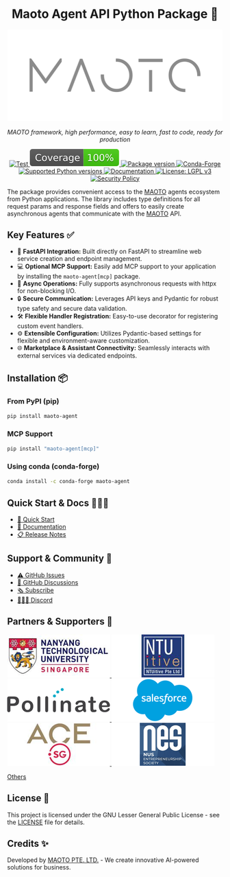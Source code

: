 <h1 align="center">Maoto Agent API Python Package 🚀</h1>

<p align="center">
  <a href="https://docs.maoto.world">
    <img src="https://raw.githubusercontent.com/automaoto/maoto-agent/main/assets/MAOTO_logo.png" alt="MAOTO framework">
  </a>
</p>
<p align="center">
  <em>MAOTO framework, high performance, easy to learn, fast to code, ready for production</em>
</p>
<p align="center">
  <a href="https://github.com/automaoto/maoto-agent/actions?query=workflow%3ATest+event%3Apush+branch%3Amain" target="_blank">
    <img src="https://github.com/automaoto/maoto-agent/actions/workflows/test.yml/badge.svg?event=push&branch=main" alt="Test">
  </a>
  <a href="https://github.com/automaoto/maoto-agent" target="_blank">
    <img src="https://raw.githubusercontent.com/automaoto/maoto-agent/main/assets/coverage.svg" alt="Coverage">
  </a>
  <a href="https://pypi.org/project/maoto-agent" target="_blank">
    <img src="https://img.shields.io/pypi/v/maoto-agent?color=%2334D058&label=pypi%20package" alt="Package version">
  </a>
  <a href="https://anaconda.org/conda-forge/maoto-agent" target="_blank">
    <img src="https://img.shields.io/conda/vn/conda-forge/maoto-agent.svg" alt="Conda-Forge">
  </a>
  <a href="https://pypi.org/project/maoto-agent" target="_blank">
    <img src="https://img.shields.io/pypi/pyversions/maoto-agent.svg?color=%2334D058" alt="Supported Python versions">
  </a>
  <a href="https://docs.maoto.world" target="_blank">
    <img src="https://img.shields.io/badge/docs-docs.maoto.world-blue" alt="Documentation">
  </a>
  <a href="https://www.gnu.org/licenses/lgpl-3.0" target="_blank">
    <img src="https://img.shields.io/badge/License-LGPL%20v3-blue.svg" alt="License: LGPL v3">
  </a>
  <a href="https://github.com/automaoto/maoto-agent/blob/main/SECURITY.md" target="_blank">
    <img src="https://img.shields.io/badge/Security-Policy-blue" alt="Security Policy">
  </a>
</p>

The package provides convenient access to the [MAOTO](https://maoto.world) agents ecosystem from Python applications. The library includes type definitions for all request params and response fields and offers to easily create asynchronous agents that communicate with the [MAOTO](https://maoto.world) API.

## Key Features ✅ 

- 🚀 **FastAPI Integration:** Built directly on FastAPI to streamline web service creation and endpoint management.
- 💻 **Optional MCP Support:** Easily add MCP support to your application by installing the `maoto-agent[mcp]` package.
- 🔄 **Async Operations:** Fully supports asynchronous requests with httpx for non-blocking I/O.
- 🔒 **Secure Communication:** Leverages API keys and Pydantic for robust type safety and secure data validation.
- 🛠️ **Flexible Handler Registration:** Easy-to-use decorator for registering custom event handlers.
- ⚙️ **Extensible Configuration:** Utilizes Pydantic-based settings for flexible and environment-aware customization.
- 🌐 **Marketplace & Assistant Connectivity:** Seamlessly interacts with external services via dedicated endpoints.

## Installation 📦

### From PyPI (pip)
```bash
pip install maoto-agent
```

### MCP Support
```bash
pip install "maoto-agent[mcp]"
```

### Using conda (conda-forge)
```bash
conda install -c conda-forge maoto-agent
```
## Quick Start & Docs 👨🏼‍💻

- [🚀 Quick Start](https://docs.maoto.world/quickstart)
- [📑 Documentation](https://docs.maoto.world)
- [📋 Release Notes](https://github.com/automaoto/maoto-agent/releases)

## Support & Community 👥

- [⚠️ GitHub Issues](https://github.com/automaoto/maoto-agent/issues)
- [💬 GitHub Discussions](https://github.com/automaoto/maoto-agent/discussions)
- [🗞️ Subscribe](https://www.maoto.world/subscribe)
- [👨🏼‍💻 Discord](https://discord.gg/hNuqjnGjNw)

## Partners & Supporters 🌟

<a href="https://www.ntu.edu.sg/" target="_blank" title="NTU Singapore">
  <img src="https://raw.githubusercontent.com/automaoto/maoto-agent/main/assets/partners_and_supporters/ntu_singapore.jpg">
</a>
<a href="https://www.ntuitive.sg/" target="_blank" title="NTUitive">
  <img src="https://raw.githubusercontent.com/automaoto/maoto-agent/main/assets/partners_and_supporters/ntuitive.jpg">
</a>
<a href="https://pollinate.edu.sg/" target="_blank" title="Pollinate">
  <img src="https://raw.githubusercontent.com/automaoto/maoto-agent/main/assets/partners_and_supporters/pollinate.png">
</a>
<a href="https://www.salesforce.com/" target="_blank" title="Salesforce">
  <img src="https://raw.githubusercontent.com/automaoto/maoto-agent/main/assets/partners_and_supporters/Salesforce-Logo.png">
</a>
<a href="https://ace.sg/" target="_blank" title="ACE SG">
  <img src="https://raw.githubusercontent.com/automaoto/maoto-agent/main/assets/partners_and_supporters/ace-logo.jpg">
</a>
<a href="https://www.nusentre.com/" target="_blank" title="NUS Enterprise">
  <img src="https://raw.githubusercontent.com/automaoto/maoto-agent/main/assets/partners_and_supporters/nes_society.png">
</a>

[Others](https://maoto.world)

## License 📝

This project is licensed under the GNU Lesser General Public License - see the [LICENSE](https://github.com/automaoto/maoto-agent/blob/main/LICENSE) file for details.

## Credits ✨

Developed by [MAOTO PTE. LTD.](https://maoto.world) - We create innovative AI-powered solutions for business.